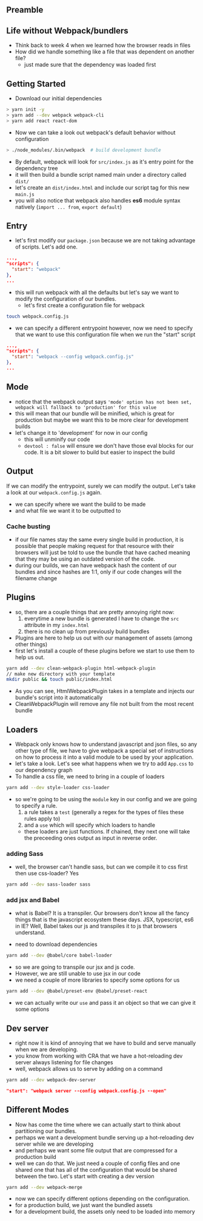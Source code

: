 ## Preamble

## Life without Webpack/bundlers
- Think back to week 4 when we learned how the browser reads in files
- How did we handle something like a file that was dependent on another file?
  - just made sure that the dependency was loaded first

## Getting Started
- Download our initial dependencies
```sh
> yarn init -y
> yarn add --dev webpack webpack-cli
> yarn add react react-dom
```

- Now we can take a look out webpack's default behavior without configuration
```sh
> ./node_modules/.bin/webpack  # build development bundle
```
- By default, webpack will look for `src/index.js` as it's entry point for the dependency tree
- it will then build a bundle script named main under a directory called `dist/`
- let's create an `dist/index.html` and include our script tag for this new `main.js`
- you will also notice that webpack also handles **es6** module syntax natively (`import ... from`, `export default`)

## Entry

- let's first modify our `package.json` because we are not taking advantage of scripts. Let's add one.

```json
...,
"scripts": {
  "start": "webpack"
},
...
```
- this will run webpack with all the defaults but let's say we want to modify the configuration of our bundles.
  - let's first create a configuration file for webpack

```sh
touch webpack.config.js
```

- we can specify a different entrypoint however, now we need to specify that we want to use this configuration file when we run the "start" script

```json
...,
"scripts": {
  "start": "webpack --config webpack.config.js"
},
...
```

## Mode
- notice that the webpack output says `'mode' option has not been set, webpack will fallback to 'production' for this value`
- this will mean that our bundle will be minified, which is great for production but maybe we want this to be more clear for development builds
- let's change it to 'development' for now in our config
  - this will unminify our code
  - `devtool : false` will ensure we don't have those eval blocks for our code. It is a bit slower to build but easier to inspect the build


## Output
If we can modify the entrypoint, surely we can modify the output. Let's take a look at our `webpack.config.js` again.

- we can specify where we want the build to be made
- and what file we want it to be outputted to

### Cache busting
- if our file names stay the same every single build in production, it is possible that people making request for that resource with their browsers will just be told to use the bundle that have cached meaning that they may be using an outdated version of the code.
- during our builds, we can have webpack hash the content of our bundles and since hashes are 1:1, only if our code changes will the filename change


## Plugins
- so, there are a couple things that are pretty annoying right now: 
  1. everytime a new bundle is generated I have to change the `src` attribute in my `index.html`
  2. there is no clean up from previously build bundles
- Plugins are here to help us out with our management of assets (among other things)
- first let's install a couple of these plugins before we start to use them to help us out.

```sh
yarn add --dev clean-webpack-plugin html-webpack-plugin
// make new directory with your template
mkdir public && touch public/index.html
```
- As you can see, HtmlWebpackPlugin takes in a template and injects our bundle's script into it automatically
- CleanWebpackPlugin will remove any file not built from the most recent bundle

## Loaders
- Webpack only knows how to understand javascript and json files, so any other type of file, we have to give webpack a special set of instructions on how to process it into a valid module to be used by your application.
- let's take a look. Let's see what happens when we try to add `App.css` to our dependency graph
- To handle a css file, we need to bring in a couple of loaders

```sh
yarn add --dev style-loader css-loader
```
- so we're going to be using the `module` key in our config and we are going to specify a rule. 
  1. a rule takes a `test` (generally a regex for the types of files these rules apply to)
  2. and a `use` which will specify which loaders to handle
    - these loaders are just functions. If chained, they next one will take the preceeding ones output as input in reverse order.

### adding Sass
- well, the browser can't handle sass, but can we compile it to css first then use css-loader? Yes

```sh
yarn add --dev sass-loader sass
```

### add jsx and Babel
- what is Babel? It is a transpiler. Our browsers don't know all the fancy things that is the javascript ecosystem these days. JSX, typescript, es6 in IE? Well, Babel takes our js and transpiles it to js that browsers understand.

- need to download dependencies

```sh
yarn add --dev @babel/core babel-loader

```

- so we are going to transpile our jsx and js code. 
- However, we are still unable to use jsx in our code
- we need a couple of more libraries to specify some options for us

```sh
yarn add --dev @babel/preset-env @babel/preset-react
```

- we can actually write our `use` and pass it an object so that we can give it some options


## Dev server
- right now it is kind of annoying that we have to build and serve manually when we are developing. 
- you know from working with CRA that we have a hot-reloading dev server always listening for file changes
- well, webpack allows us to serve by adding on a command

```sh
yarn add --dev webpack-dev-server
```

```json
"start": "webpack server --config webpack.config.js --open"
```
## Different Modes

- Now has come the time where we can actually start to think about partitioning our bundles.
- perhaps we want a development bundle serving up a hot-reloading dev server while we are developing
- and perhaps we want some file output that are compressed for a production build
- well we can do that. We just need a couple of config files and one shared one that has all of the configuration that would be shared between the two. Let's start with creating a dev version

```sh
yarn add --dev webpack-merge
```

- now we can specify different options depending on the configuration.
- for a production build, we just want the bundled assets
- for a development build, the assets only need to be loaded into memory

